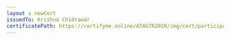 ```yaml
--- 
layout : newCert 
issuedTo: Krishna Chidrawar 
certificatePath: https://certifyme.online/ATAGTR2020/img/cert/participant/KrishnaChidrawar_35412.png
--- 
```

